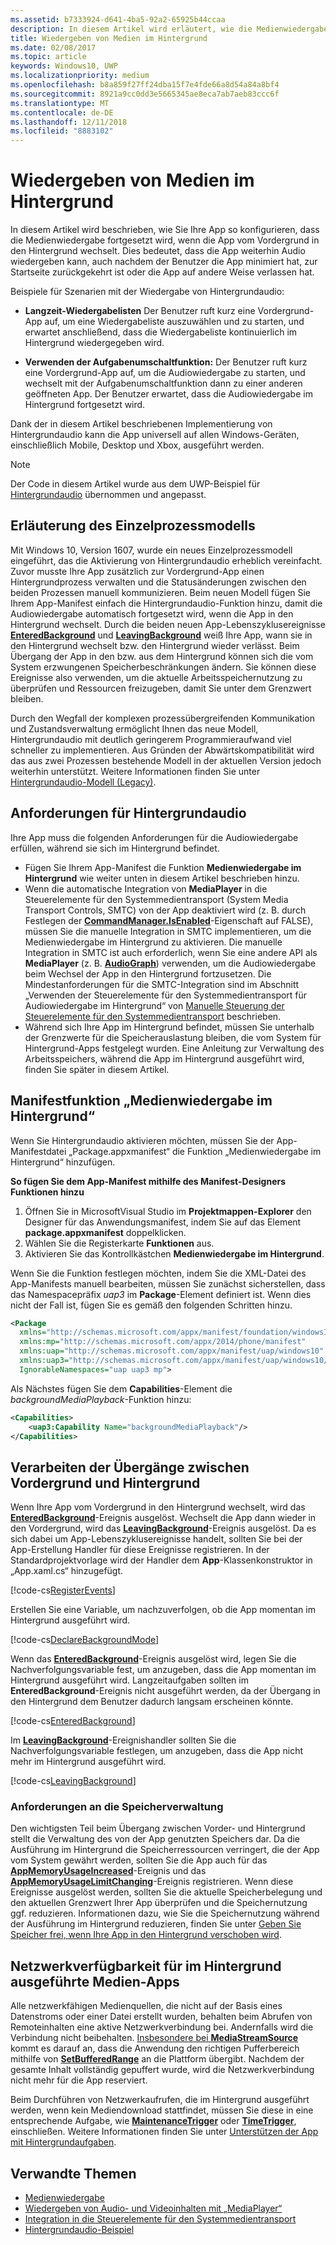 ```yaml
---
ms.assetid: b7333924-d641-4ba5-92a2-65925b44ccaa
description: In diesem Artikel wird erläutert, wie die Medienwiedergabe erfolgt, während die App im Hintergrund ausgeführt wird.
title: Wiedergeben von Medien im Hintergrund
ms.date: 02/08/2017
ms.topic: article
keywords: Windows10, UWP
ms.localizationpriority: medium
ms.openlocfilehash: b8a859f27ff24dba15f7e4fde66a8d54a84a8bf4
ms.sourcegitcommit: 8921a9cc0dd3e5665345ae8eca7ab7aeb83ccc6f
ms.translationtype: MT
ms.contentlocale: de-DE
ms.lasthandoff: 12/11/2018
ms.locfileid: "8883102"
---
```

# <a name="play-media-in-the-background"></a>Wiedergeben von Medien im Hintergrund
In diesem Artikel wird beschrieben, wie Sie Ihre App so konfigurieren, dass die Medienwiedergabe fortgesetzt wird, wenn die App vom Vordergrund in den Hintergrund wechselt. Dies bedeutet, dass die App weiterhin Audio wiedergeben kann, auch nachdem der Benutzer die App minimiert hat, zur Startseite zurückgekehrt ist oder die App auf andere Weise verlassen hat. 

Beispiele für Szenarien mit der Wiedergabe von Hintergrundaudio:

-   **Langzeit-Wiedergabelisten** Der Benutzer ruft kurz eine Vordergrund-App auf, um eine Wiedergabeliste auszuwählen und zu starten, und erwartet anschließend, dass die Wiedergabeliste kontinuierlich im Hintergrund wiedergegeben wird.

-   **Verwenden der Aufgabenumschaltfunktion:** Der Benutzer ruft kurz eine Vordergrund-App auf, um die Audiowiedergabe zu starten, und wechselt mit der Aufgabenumschaltfunktion dann zu einer anderen geöffneten App. Der Benutzer erwartet, dass die Audiowiedergabe im Hintergrund fortgesetzt wird.

Dank der in diesem Artikel beschriebenen Implementierung von Hintergrundaudio kann die App universell auf allen Windows-Geräten, einschließlich Mobile, Desktop und Xbox, ausgeführt werden.

> [!NOTE]
> Der Code in diesem Artikel wurde aus dem UWP-Beispiel für [Hintergrundaudio](http://go.microsoft.com/fwlink/p/?LinkId=800141) übernommen und angepasst.

## <a name="explanation-of-one-process-model"></a>Erläuterung des Einzelprozessmodells
Mit Windows 10, Version 1607, wurde ein neues Einzelprozessmodell eingeführt, das die Aktivierung von Hintergrundaudio erheblich vereinfacht. Zuvor musste Ihre App zusätzlich zur Vordergrund-App einen Hintergrundprozess verwalten und die Statusänderungen zwischen den beiden Prozessen manuell kommunizieren. Beim neuen Modell fügen Sie Ihrem App-Manifest einfach die Hintergrundaudio-Funktion hinzu, damit die Audiowiedergabe automatisch fortgesetzt wird, wenn die App in den Hintergrund wechselt. Durch die beiden neuen App-Lebenszyklusereignisse [**EnteredBackground**](https://msdn.microsoft.com/library/windows/apps/Windows.ApplicationModel.Core.CoreApplication.EnteredBackground) und [**LeavingBackground**](https://msdn.microsoft.com/library/windows/apps/Windows.ApplicationModel.Core.CoreApplication.LeavingBackground) weiß Ihre App, wann sie in den Hintergrund wechselt bzw. den Hintergrund wieder verlässt. Beim Übergang der App in den bzw. aus dem Hintergrund können sich die vom System erzwungenen Speicherbeschränkungen ändern. Sie können diese Ereignisse also verwenden, um die aktuelle Arbeitsspeichernutzung zu überprüfen und Ressourcen freizugeben, damit Sie unter dem Grenzwert bleiben.

Durch den Wegfall der komplexen prozessübergreifenden Kommunikation und Zustandsverwaltung ermöglicht Ihnen das neue Modell, Hintergrundaudio mit deutlich geringerem Programmieraufwand viel schneller zu implementieren. Aus Gründen der Abwärtskompatibilität wird das aus zwei Prozessen bestehende Modell in der aktuellen Version jedoch weiterhin unterstützt. Weitere Informationen finden Sie unter [Hintergrundaudio-Modell (Legacy)](legacy-background-media-playback.md).

## <a name="requirements-for-background-audio"></a>Anforderungen für Hintergrundaudio
Ihre App muss die folgenden Anforderungen für die Audiowiedergabe erfüllen, während sie sich im Hintergrund befindet.

* Fügen Sie Ihrem App-Manifest die Funktion **Medienwiedergabe im Hintergrund** wie weiter unten in diesem Artikel beschrieben hinzu.
* Wenn die automatische Integration von **MediaPlayer** in die Steuerelemente für den Systemmedientransport (System Media Transport Controls, SMTC) von der App deaktiviert wird (z. B. durch Festlegen der [**CommandManager.IsEnabled**](https://msdn.microsoft.com/library/windows/apps/Windows.Media.Playback.MediaPlaybackCommandManager.IsEnabled)-Eigenschaft auf FALSE), müssen Sie die manuelle Integration in SMTC implementieren, um die Medienwiedergabe im Hintergrund zu aktivieren. Die manuelle Integration in SMTC ist auch erforderlich, wenn Sie eine andere API als **MediaPlayer** (z. B. [**AudioGraph**](https://msdn.microsoft.com/library/windows/apps/Windows.Media.Audio.AudioGraph)) verwenden, um die Audiowiedergabe beim Wechsel der App in den Hintergrund fortzusetzen. Die Mindestanforderungen für die SMTC-Integration sind im Abschnitt „Verwenden der Steuerelemente für den Systemmedientransport für Audiowiedergabe im Hintergrund“ von [Manuelle Steuerung der Steuerelemente für den Systemmedientransport](system-media-transport-controls.md) beschrieben.
* Während sich Ihre App im Hintergrund befindet, müssen Sie unterhalb der Grenzwerte für die Speicherauslastung bleiben, die vom System für Hintergrund-Apps festgelegt wurden. Eine Anleitung zur Verwaltung des Arbeitsspeichers, während die App im Hintergrund ausgeführt wird, finden Sie später in diesem Artikel.

## <a name="background-media-playback-manifest-capability"></a>Manifestfunktion „Medienwiedergabe im Hintergrund“
Wenn Sie Hintergrundaudio aktivieren möchten, müssen Sie der App-Manifestdatei „Package.appxmanifest“ die Funktion „Medienwiedergabe im Hintergrund“ hinzufügen. 

**So fügen Sie dem App-Manifest mithilfe des Manifest-Designers Funktionen hinzu**

1.  Öffnen Sie in MicrosoftVisual Studio im **Projektmappen-Explorer** den Designer für das Anwendungsmanifest, indem Sie auf das Element **package.appxmanifest** doppelklicken.
2.  Wählen Sie die Registerkarte **Funktionen** aus.
3.  Aktivieren Sie das Kontrollkästchen **Medienwiedergabe im Hintergrund**.

Wenn Sie die Funktion festlegen möchten, indem Sie die XML-Datei des App-Manifests manuell bearbeiten, müssen Sie zunächst sicherstellen, dass das Namespacepräfix *uap3* im **Package**-Element definiert ist. Wenn dies nicht der Fall ist, fügen Sie es gemäß den folgenden Schritten hinzu.
```xml
<Package
  xmlns="http://schemas.microsoft.com/appx/manifest/foundation/windows10"
  xmlns:mp="http://schemas.microsoft.com/appx/2014/phone/manifest"
  xmlns:uap="http://schemas.microsoft.com/appx/manifest/uap/windows10"
  xmlns:uap3="http://schemas.microsoft.com/appx/manifest/uap/windows10/3"
  IgnorableNamespaces="uap uap3 mp">
```

Als Nächstes fügen Sie dem **Capabilities**-Element die *backgroundMediaPlayback*-Funktion hinzu:
```xml
<Capabilities>
    <uap3:Capability Name="backgroundMediaPlayback"/>
</Capabilities>
```

## <a name="handle-transitioning-between-foreground-and-background"></a>Verarbeiten der Übergänge zwischen Vordergrund und Hintergrund
Wenn Ihre App vom Vordergrund in den Hintergrund wechselt, wird das [**EnteredBackground**](https://msdn.microsoft.com/library/windows/apps/Windows.ApplicationModel.Core.CoreApplication.EnteredBackground)-Ereignis ausgelöst. Wechselt die App dann wieder in den Vordergrund, wird das [**LeavingBackground**](https://msdn.microsoft.com/library/windows/apps/Windows.ApplicationModel.Core.CoreApplication.LeavingBackground)-Ereignis ausgelöst. Da es sich dabei um App-Lebenszyklusereignisse handelt, sollten Sie bei der App-Erstellung Handler für diese Ereignisse registrieren. In der Standardprojektvorlage wird der Handler dem **App**-Klassenkonstruktor in „App.xaml.cs“ hinzugefügt. 

[!code-cs[RegisterEvents](./code/BackgroundAudio_RS1/cs/App.xaml.cs#SnippetRegisterEvents)]

Erstellen Sie eine Variable, um nachzuverfolgen, ob die App momentan im Hintergrund ausgeführt wird.

[!code-cs[DeclareBackgroundMode](./code/BackgroundAudio_RS1/cs/App.xaml.cs#SnippetDeclareBackgroundMode)]

Wenn das [**EnteredBackground**](https://msdn.microsoft.com/library/windows/apps/Windows.ApplicationModel.Core.CoreApplication.EnteredBackground)-Ereignis ausgelöst wird, legen Sie die Nachverfolgungsvariable fest, um anzugeben, dass die App momentan im Hintergrund ausgeführt wird. Langzeitaufgaben sollten im **EnteredBackground**-Ereignis nicht ausgeführt werden, da der Übergang in den Hintergrund dem Benutzer dadurch langsam erscheinen könnte.

[!code-cs[EnteredBackground](./code/BackgroundAudio_RS1/cs/App.xaml.cs#SnippetEnteredBackground)]

Im [**LeavingBackground**](https://msdn.microsoft.com/library/windows/apps/Windows.ApplicationModel.Core.CoreApplication.LeavingBackground)-Ereignishandler sollten Sie die Nachverfolgungsvariable festlegen, um anzugeben, dass die App nicht mehr im Hintergrund ausgeführt wird.

[!code-cs[LeavingBackground](./code/BackgroundAudio_RS1/cs/App.xaml.cs#SnippetLeavingBackground)]

### <a name="memory-management-requirements"></a>Anforderungen an die Speicherverwaltung
Den wichtigsten Teil beim Übergang zwischen Vorder- und Hintergrund stellt die Verwaltung des von der App genutzten Speichers dar. Da die Ausführung im Hintergrund die Speicherressourcen verringert, die der App vom System gewährt werden, sollten Sie die App auch für das [**AppMemoryUsageIncreased**](https://msdn.microsoft.com/library/windows/apps/Windows.System.MemoryManager.AppMemoryUsageIncreased)-Ereignis und das [**AppMemoryUsageLimitChanging**](https://msdn.microsoft.com/library/windows/apps/Windows.System.MemoryManager.AppMemoryUsageLimitChanging)-Ereignis registrieren. Wenn diese Ereignisse ausgelöst werden, sollten Sie die aktuelle Speicherbelegung und den aktuellen Grenzwert Ihrer App überprüfen und die Speichernutzung ggf. reduzieren. Informationen dazu, wie Sie die Speichernutzung während der Ausführung im Hintergrund reduzieren, finden Sie unter [Geben Sie Speicher frei, wenn Ihre App in den Hintergrund verschoben wird](../launch-resume/reduce-memory-usage.md).

## <a name="network-availability-for-background-media-apps"></a>Netzwerkverfügbarkeit für im Hintergrund ausgeführte Medien-Apps
Alle netzwerkfähigen Medienquellen, die nicht auf der Basis eines Datenstroms oder einer Datei erstellt wurden, behalten beim Abrufen von Remoteinhalten eine aktive Netzwerkverbindung bei. Andernfalls wird die Verbindung nicht beibehalten. [Insbesondere bei **MediaStreamSource**](https://msdn.microsoft.com/library/windows/apps/Windows.Media.Core.MediaStreamSource) kommt es darauf an, dass die Anwendung den richtigen Pufferbereich mithilfe von [**SetBufferedRange**](https://msdn.microsoft.com/library/windows/apps/dn282762) an die Plattform übergibt. Nachdem der gesamte Inhalt vollständig gepuffert wurde, wird die Netzwerkverbindung nicht mehr für die App reserviert.

Beim Durchführen von Netzwerkaufrufen, die im Hintergrund ausgeführt werden, wenn kein Mediendownload stattfindet, müssen Sie diese in eine entsprechende Aufgabe, wie [**MaintenanceTrigger**](https://msdn.microsoft.com/library/windows/apps/Windows.ApplicationModel.Background.MaintenanceTrigger) oder [**TimeTrigger**](https://msdn.microsoft.com/library/windows/apps/Windows.ApplicationModel.Background.TimeTrigger), einschließen. Weitere Informationen finden Sie unter [Unterstützen der App mit Hintergrundaufgaben](https://msdn.microsoft.com/windows/uwp/launch-resume/support-your-app-with-background-tasks).

## <a name="related-topics"></a>Verwandte Themen
* [Medienwiedergabe](media-playback.md)
* [Wiedergeben von Audio- und Videoinhalten mit „MediaPlayer“](play-audio-and-video-with-mediaplayer.md)
* [Integration in die Steuerelemente für den Systemmedientransport](integrate-with-systemmediatransportcontrols.md)
* [Hintergrundaudio-Beispiel](https://github.com/Microsoft/Windows-universal-samples/tree/master/Samples/BackgroundMediaPlayback)

 

 




